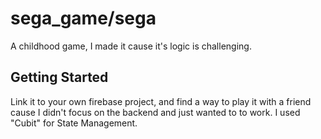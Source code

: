 # sega_game/sega

A childhood game, I made it cause it's logic is challenging.

## Getting Started

Link it to your own firebase project,
and find a way to play it with a friend cause I didn't focus on the backend and  just wanted to to work.
I used "Cubit" for State Management.
